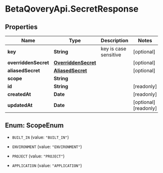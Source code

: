 # BetaQoveryApi.SecretResponse

## Properties

Name | Type | Description | Notes
------------ | ------------- | ------------- | -------------
**key** | **String** | key is case sensitive | [optional] 
**overriddenSecret** | [**OverriddenSecret**](OverriddenSecret.md) |  | [optional] 
**aliasedSecret** | [**AliasedSecret**](AliasedSecret.md) |  | [optional] 
**scope** | **String** |  | 
**id** | **String** |  | [readonly] 
**createdAt** | **Date** |  | [readonly] 
**updatedAt** | **Date** |  | [optional] [readonly] 



## Enum: ScopeEnum


* `BUILT_IN` (value: `"BUILT_IN"`)

* `ENVIRONMENT` (value: `"ENVIRONMENT"`)

* `PROJECT` (value: `"PROJECT"`)

* `APPLICATION` (value: `"APPLICATION"`)




